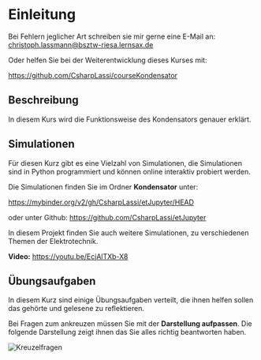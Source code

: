 # Einleitung

Bei Fehlern jeglicher Art schreiben sie mir gerne eine E-Mail an: christoph.lassmann@bsztw-riesa.lernsax.de 

Oder helfen Sie bei der Weiterentwicklung dieses Kurses mit:

https://github.com/CsharpLassi/courseKondensator

## Beschreibung

In diesem Kurs wird die Funktionsweise des Kondensators genauer erklärt.

## Simulationen

Für diesen Kurz gibt es eine Vielzahl von Simulationen, die Simulationen sind in Python programmiert und können online interaktiv probiert werden.

Die Simulationen finden Sie im Ordner **Kondensator** unter:

https://mybinder.org/v2/gh/CsharpLassi/etJupyter/HEAD

oder unter Github: https://github.com/CsharpLassi/etJupyter

In diesem Projekt finden Sie auch weitere Simulationen, zu verschiedenen Themen der Elektrotechnik.

**Video:** https://youtu.be/EcjAlTXb-X8

## Übungsaufgaben

In diesem Kurz sind einige Übungsaufgaben verteilt, die ihnen helfen sollen das gehörte und gelesene zu reflektieren.

Bei Fragen zum ankreuzen müssen Sie mit der **Darstellung aufpassen**. Die folgende Darstellung zeigt ihnen das Sie alles richtig beantworten haben. 

![Kreuzelfragen](../Bilder/Aufgaben.png)